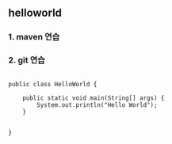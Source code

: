 ## helloworld

### 1. maven 연습
### 2. git 연습


```package com.poscoict.helloworld.hello;

public class HelloWorld {

	public static void main(String[] args) {
		System.out.println("Hello World");
	}


}
```
